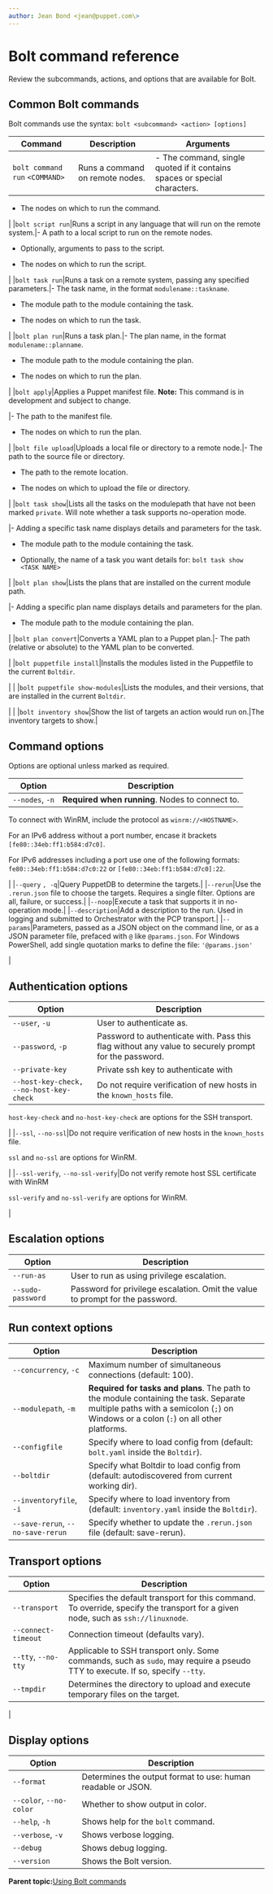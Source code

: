 ```yaml
---
author: Jean Bond <jean@puppet.com\>
---
```


# Bolt command reference

Review the subcommands, actions, and options that are available for Bolt.

## Common Bolt commands

Bolt commands use the syntax: `bolt <subcommand> <action> [options]`

|Command|Description|Arguments|
|-------|-----------|---------|
|`bolt command run` `<COMMAND>`|Runs a command on remote nodes.|-   The command, single quoted if it contains spaces or special characters.

-   The nodes on which to run the command.


|
|`bolt script run`|Runs a script in any language that will run on the remote system.|-   A path to a local script to run on the remote nodes.

-   Optionally, arguments to pass to the script.

-   The nodes on which to run the script.


|
|`bolt task run`|Runs a task on a remote system, passing any specified parameters.|-   The task name, in the format `modulename::taskname`.

-   The module path to the module containing the task.

-   The nodes on which to run the task.


|
|`bolt plan run`|Runs a task plan.|-   The plan name, in the format `modulename::planname`.

-   The module path to the module containing the plan.

-   The nodes on which to run the plan.


|
|`bolt apply`|Applies a Puppet manifest file. **Note:** This command is in development and subject to change.

|-   The path to the manifest file.

-   The nodes on which to run the plan.


|
|`bolt file upload`|Uploads a local file or directory to a remote node.|-   The path to the source file or directory.

-   The path to the remote location.

-   The nodes on which to upload the file or directory.


|
|`bolt task show`|Lists all the tasks on the modulepath that have not been marked `private`. Will note whether a task supports no-operation mode.

|-   Adding a specific task name displays details and parameters for the task.

-   The module path to the module containing the task.

-   Optionally, the name of a task you want details for: `bolt task show <TASK NAME>`


|
|`bolt plan show`|Lists the plans that are installed on the current module path.

|-   Adding a specific plan name displays details and parameters for the plan.

-   The module path to the module containing the plan.


|
|`bolt plan convert`|Converts a YAML plan to a Puppet plan.|-   The path \(relative or absolute\) to the YAML plan to be converted.


|
|`bolt puppetfile install`|Installs the modules listed in the Puppetfile to the current `Boltdir`.

| |
|`bolt puppetfile show-modules`|Lists the modules, and their versions, that are installed in the current `Boltdir`.

| |
|`bolt inventory show`|Show the list of targets an action would run on.|The inventory targets to show.|

## Command options

Options are optional unless marked as required. 

|Option|Description|
|------|-----------|
|`--nodes`, `-n`|**Required when running**. Nodes to connect to.

 To connect with WinRM, include the protocol as `winrm://<HOSTNAME>`.

 For an IPv6 address without a port number, encase it brackets `[fe80::34eb:ff1:b584:d7c0]`.

 For IPv6 addresses including a port use one of the following formats: `fe80::34eb:ff1:b584:d7c0:22` or `[fe80::34eb:ff1:b584:d7c0]:22`.

|
|`--query` `, -q`|Query PuppetDB to determine the targets.|
|`--rerun`|Use the `.rerun.json` file to choose the targets. Requires a single filter. Options are all, failure, or success.|
|`--noop`|Execute a task that supports it in no-operation mode.|
|`--description`|Add a description to the run. Used in logging and submitted to Orchestrator with the PCP transport.|
|`--params`|Parameters, passed as a JSON object on the command line, or as a JSON parameter file, prefaced with `@` like `@params.json`. For Windows PowerShell, add single quotation marks to define the file: `'@params.json'`

|

## Authentication options

|Option|Description|
|------|-----------|
|`--user`, `-u`|User to authenticate as.|
|`--password`, `-p`|Password to authenticate with. Pass this flag without any value to securely prompt for the password.|
|`--private-key`|Private ssh key to authenticate with|
|`--host-key-check, --no-host-key-check`|Do not require verification of new hosts in the `known_hosts` file.

 `host-key-check` and `no-host-key-check` are options for the SSH transport.

|
|`--ssl`, `--no-ssl`|Do not require verification of new hosts in the `known_hosts` file.

 `ssl` and `no-ssl` are options for WinRM.

|
|`--ssl-verify`, `--no-ssl-verify`|Do not verify remote host SSL certificate with WinRM

 `ssl-verify` and `no-ssl-verify` are options for WinRM.

|

## Escalation options

|Option|Description|
|------|-----------|
|`--run-as`|User to run as using privilege escalation.|
|`--sudo-password`|Password for privilege escalation. Omit the value to prompt for the password.|

## Run context options

|Option|Description|
|------|-----------|
|`--concurrency`, `-c`|Maximum number of simultaneous connections \(default: 100\).|
|`--modulepath`, `-m`|**Required for tasks and plans**. The path to the module containing the task. Separate multiple paths with a semicolon \(`;`\) on Windows or a colon \(`:`\) on all other platforms.|
|`--configfile`|Specify where to load config from \(default: `bolt.yaml` inside the `Boltdir`\).|
|`--boltdir`|Specify what Boltdir to load config from \(default: autodiscovered from current working dir\).|
|`--inventoryfile`, `-i`|Specify where to load inventory from \(default: `inventory.yaml` inside the `Boltdir`\).|
|`--save-rerun`, `--no-save-rerun`|Specify whether to update the `.rerun.json` file \(default: save-rerun\).|

## Transport options

|Option|Description|
|------|-----------|
|`--transport`|Specifies the default transport for this command. To override, specify the transport for a given node, such as `ssh://linuxnode`.|
|`--connect-timeout`|Connection timeout \(defaults vary\).|
|`--tty`, `--no-tty`|Applicable to SSH transport only. Some commands, such as `sudo`, may require a pseudo TTY to execute. If so, specify `--tty`.|
|`--tmpdir`|Determines the directory to upload and execute temporary files on the target.

|

## Display options

|Option|Description|
|------|-----------|
|`--format`|Determines the output format to use: human readable or JSON.|
|`--color`, `--no-color`|Whether to show output in color.|
|`--help`, `-h`|Shows help for the `bolt` command.|
|`--verbose`, `-v`|Shows verbose logging.|
|`--debug`|Shows debug logging.|
|`--version`|Shows the Bolt version.|

**Parent topic:**[Using Bolt commands](running_bolt.md)

